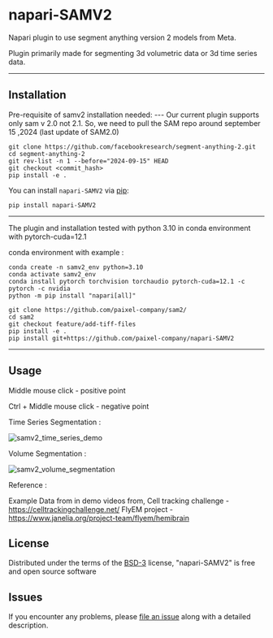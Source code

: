 # napari-SAMV2

Napari plugin to use segment anything version 2 models from Meta.

Plugin primarily made for segmenting 3d volumetric data or 3d time series data.

----------------------------------


## Installation

Pre-requisite of samv2 installation needed: --- Our current plugin supports only sam v 2.0  not 2.1.   So, we need to pull the SAM repo around september 15 ,2024 (last update of SAM2.0)

    git clone https://github.com/facebookresearch/segment-anything-2.git
    cd segment-anything-2
    git rev-list -n 1 --before="2024-09-15" HEAD
    git checkout <commit_hash>
    pip install -e .

You can install `napari-SAMV2` via [pip]:

    pip install napari-SAMV2

******

The plugin and installation tested with python 3.10 in conda environment with pytorch-cuda=12.1

conda environment with example :

    conda create -n samv2_env python=3.10
    conda activate samv2_env
    conda install pytorch torchvision torchaudio pytorch-cuda=12.1 -c pytorch -c nvidia
    python -m pip install "napari[all]"

    git clone https://github.com/paixel-company/sam2/
    cd sam2
    git checkout feature/add-tiff-files
    pip install -e .
    pip install git+https://github.com/paixel-company/napari-SAMV2    

*****

## Usage

Middle mouse click - positive point

Ctrl + Middle mouse click - negative point

Time Series Segmentation :

![samv2_time_series_demo](https://github.com/user-attachments/assets/078ca2bb-3016-4257-ac7c-c3cde8f9d125)



Volume Segmentation :

![samv2_volume_segmentation](https://github.com/user-attachments/assets/af05fcc4-a60d-44e8-ae05-70764d96e828)



Reference :

Example Data from in demo videos from,
Cell tracking challenge - https://celltrackingchallenge.net/ 
FlyEM project - https://www.janelia.org/project-team/flyem/hemibrain


## License

Distributed under the terms of the [BSD-3] license,
"napari-SAMV2" is free and open source software



## Issues

If you encounter any problems, please [file an issue] along with a detailed description.

[napari]: https://github.com/napari/napari
[Cookiecutter]: https://github.com/audreyr/cookiecutter
[@napari]: https://github.com/napari
[MIT]: http://opensource.org/licenses/MIT
[BSD-3]: http://opensource.org/licenses/BSD-3-Clause
[GNU GPL v3.0]: http://www.gnu.org/licenses/gpl-3.0.txt
[GNU LGPL v3.0]: http://www.gnu.org/licenses/lgpl-3.0.txt
[Apache Software License 2.0]: http://www.apache.org/licenses/LICENSE-2.0
[Mozilla Public License 2.0]: https://www.mozilla.org/media/MPL/2.0/index.txt
[cookiecutter-napari-plugin]: https://github.com/napari/cookiecutter-napari-plugin

[file an issue]: https://github.com/Krishvraman/napari-SAMV2/issues

[napari]: https://github.com/napari/napari
[tox]: https://tox.readthedocs.io/en/latest/
[pip]: https://pypi.org/project/pip/
[PyPI]: https://pypi.org/
